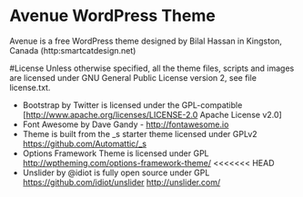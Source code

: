 Avenue WordPress Theme
======

Avenue is a free WordPress theme designed by Bilal Hassan in Kingston, Canada (http:smartcatdesign.net)

#License
Unless otherwise specified, all the theme files, scripts and images
are licensed under GNU General Public License version 2, see file license.txt.

* Bootstrap by Twitter is licensed under the GPL-compatible [http://www.apache.org/licenses/LICENSE-2.0 Apache License v2.0]
* Font Awesome by Dave Gandy - http://fontawesome.io
* Theme is built from the _s starter theme licensed under GPLv2 https://github.com/Automattic/_s
* Options Framework Theme is licensed under GPL http://wptheming.com/options-framework-theme/
<<<<<<< HEAD
* Unslider by @idiot is fully open source under GPL https://github.com/idiot/unslider http://unslider.com/ 
